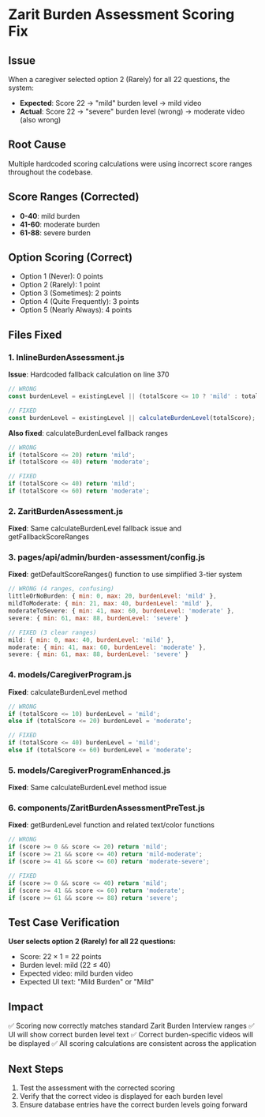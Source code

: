 # Zarit Burden Assessment Scoring Fix

## Issue
When a caregiver selected option 2 (Rarely) for all 22 questions, the system:
- **Expected**: Score 22 → "mild" burden level → mild video
- **Actual**: Score 22 → "severe" burden level (wrong) → moderate video (also wrong)

## Root Cause
Multiple hardcoded scoring calculations were using incorrect score ranges throughout the codebase.

## Score Ranges (Corrected)
- **0-40**: mild burden
- **41-60**: moderate burden  
- **61-88**: severe burden

## Option Scoring (Correct)
- Option 1 (Never): 0 points
- Option 2 (Rarely): 1 point
- Option 3 (Sometimes): 2 points
- Option 4 (Quite Frequently): 3 points
- Option 5 (Nearly Always): 4 points

## Files Fixed

### 1. InlineBurdenAssessment.js
**Issue**: Hardcoded fallback calculation on line 370
```javascript
// WRONG
const burdenLevel = existingLevel || (totalScore <= 10 ? 'mild' : totalScore <= 20 ? 'moderate' : 'severe');

// FIXED
const burdenLevel = existingLevel || calculateBurdenLevel(totalScore);
```

**Also fixed**: calculateBurdenLevel fallback ranges
```javascript
// WRONG
if (totalScore <= 20) return 'mild';
if (totalScore <= 40) return 'moderate';

// FIXED  
if (totalScore <= 40) return 'mild';
if (totalScore <= 60) return 'moderate';
```

### 2. ZaritBurdenAssessment.js
**Fixed**: Same calculateBurdenLevel fallback issue and getFallbackScoreRanges

### 3. pages/api/admin/burden-assessment/config.js
**Fixed**: getDefaultScoreRanges() function to use simplified 3-tier system
```javascript
// WRONG (4 ranges, confusing)
littleOrNoBurden: { min: 0, max: 20, burdenLevel: 'mild' },
mildToModerate: { min: 21, max: 40, burdenLevel: 'mild' },
moderateToSevere: { min: 41, max: 60, burdenLevel: 'moderate' },
severe: { min: 61, max: 88, burdenLevel: 'severe' }

// FIXED (3 clear ranges)
mild: { min: 0, max: 40, burdenLevel: 'mild' },
moderate: { min: 41, max: 60, burdenLevel: 'moderate' },
severe: { min: 61, max: 88, burdenLevel: 'severe' }
```

### 4. models/CaregiverProgram.js
**Fixed**: calculateBurdenLevel method
```javascript
// WRONG
if (totalScore <= 10) burdenLevel = 'mild';
else if (totalScore <= 20) burdenLevel = 'moderate';

// FIXED
if (totalScore <= 40) burdenLevel = 'mild';
else if (totalScore <= 60) burdenLevel = 'moderate';
```

### 5. models/CaregiverProgramEnhanced.js
**Fixed**: Same calculateBurdenLevel method issue

### 6. components/ZaritBurdenAssessmentPreTest.js
**Fixed**: getBurdenLevel function and related text/color functions
```javascript
// WRONG
if (score >= 0 && score <= 20) return 'mild';
if (score >= 21 && score <= 40) return 'mild-moderate';
if (score >= 41 && score <= 60) return 'moderate-severe';

// FIXED
if (score >= 0 && score <= 40) return 'mild';
if (score >= 41 && score <= 60) return 'moderate';
if (score >= 61 && score <= 88) return 'severe';
```

## Test Case Verification
**User selects option 2 (Rarely) for all 22 questions:**
- Score: 22 × 1 = 22 points
- Burden level: mild (22 ≤ 40)
- Expected video: mild burden video
- Expected UI text: "Mild Burden" or "Mild"

## Impact
✅ Scoring now correctly matches standard Zarit Burden Interview ranges
✅ UI will show correct burden level text
✅ Correct burden-specific videos will be displayed
✅ All scoring calculations are consistent across the application

## Next Steps
1. Test the assessment with the corrected scoring
2. Verify that the correct video is displayed for each burden level
3. Ensure database entries have the correct burden levels going forward
